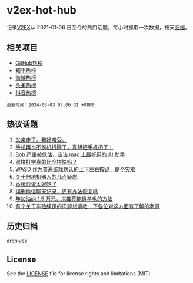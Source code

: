 # v2ex-hot-hub

 记录[V2EX](https://www.v2ex.com/)从 2021-01-06 日至今的热门话题。每小时抓取一次数据，按天[归档](archives)。
 
 ## 相关项目

- [GitHub热榜](https://github.com/lonnyzhang423/github-hot-hub)
- [知乎热榜](https://github.com/lonnyzhang423/zhihu-hot-hub)
- [微博热榜](https://github.com/lonnyzhang423/weibo-hot-hub)
- [头条热榜](https://github.com/lonnyzhang423/toutiao-hot-hub)
- [抖音热榜](https://github.com/lonnyzhang423/douyin-hot-hub)


 `更新时间：2024-03-03 03:06:31 +0800`

## 热议话题

1. [父亲走了。我好难受。](https://www.v2ex.com/t/1020051)
1. [手机再也不刷机折腾了，真想把手机扔了！](https://www.v2ex.com/t/1019996)
1. [Bob 严重被低估，应该 mac 上最好用的 AI 助手](https://www.v2ex.com/t/1019994)
1. [双拼打字真的比全拼快吗？](https://www.v2ex.com/t/1020030)
1. [WASD 作为普遍游戏默认的上下左右按键，是个灾难](https://www.v2ex.com/t/1019987)
1. [关于扫地机器人的几点疑虑](https://www.v2ex.com/t/1019971)
1. [香椿炒蛋太好吃了](https://www.v2ex.com/t/1020001)
1. [误删微信聊天记录，还有办法恢复吗](https://www.v2ex.com/t/1019969)
1. [年加油约 1.5 万元，求推荐能褥羊毛的方法](https://www.v2ex.com/t/1020083)
1. [有个关于车险续保的问题想请教一下各位对这方面有了解的老哥](https://www.v2ex.com/t/1020020)

## 历史归档

[archives](archives)

## License

See the [LICENSE](LICENSE) file for license rights and limitations (MIT).
